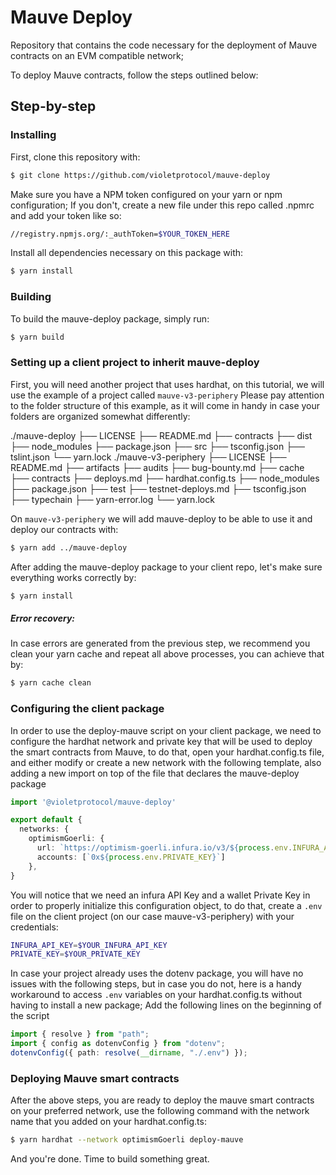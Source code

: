 # Mauve Deploy

Repository that contains the code necessary for the deployment of Mauve contracts on an EVM compatible network;

To deploy Mauve contracts, follow the steps outlined below:

## Step-by-step

### Installing

First, clone this repository with:

```sh
$ git clone https://github.com/violetprotocol/mauve-deploy
```

Make sure you have a NPM token configured on your yarn or npm configuration;
If you don't, create a new file under this repo called .npmrc and add your token like so:

```sh
//registry.npmjs.org/:_authToken=$YOUR_TOKEN_HERE
```

Install all dependencies necessary on this package with:

```sh
$ yarn install
```

### Building

To build the mauve-deploy package, simply run:

```sh
$ yarn build
```

### Setting up a client project to inherit mauve-deploy

First, you will need another project that uses hardhat, on this tutorial, we will use the example
of a project called `mauve-v3-periphery`
Please pay attention to the folder structure of this example, as it will come in handy in case your
folders are organized somewhat differently:

./mauve-deploy
├── LICENSE
├── README.md
├── contracts
├── dist
├── node_modules
├── package.json
├── src
├── tsconfig.json
├── tslint.json
└── yarn.lock
./mauve-v3-periphery
├── LICENSE
├── README.md
├── artifacts
├── audits
├── bug-bounty.md
├── cache
├── contracts
├── deploys.md
├── hardhat.config.ts
├── node_modules
├── package.json
├── test
├── testnet-deploys.md
├── tsconfig.json
├── typechain
├── yarn-error.log
└── yarn.lock

On `mauve-v3-periphery` we will add mauve-deploy to be able to use it and deploy our contracts with:

```sh
$ yarn add ../mauve-deploy
```

After adding the mauve-deploy package to your client repo, let's make sure everything works correctly by:

```sh
$ yarn install
```

##### Error recovery:

In case errors are generated from the previous step, we recommend you clean your yarn cache and repeat all above processes,
you can achieve that by:

```sh
$ yarn cache clean
```

### Configuring the client package

In order to use the deploy-mauve script on your client package, we need to configure the hardhat network and private
key that will be used to deploy the smart contracts from Mauve, to do that, open your hardhat.config.ts file, and either modify
or create a new network with the following template, also adding a new import on top of the file that declares the mauve-deploy
package

```ts
import '@violetprotocol/mauve-deploy'

export default {
  networks: {
    optimismGoerli: {
      url: `https://optimism-goerli.infura.io/v3/${process.env.INFURA_API_KEY}`,
      accounts: [`0x${process.env.PRIVATE_KEY}`]
    },
}
```

You will notice that we need an infura API Key and a wallet Private Key in order to properly initialize this configuration
object, to do that, create a `.env` file on the client project (on our case mauve-v3-periphery) with your credentials:

```sh
INFURA_API_KEY=$YOUR_INFURA_API_KEY
PRIVATE_KEY=$YOUR_PRIVATE_KEY
```

In case your project already uses the dotenv package, you will have no issues with the following steps, but in case you do
not, here is a handy workaround to access `.env` variables on your hardhat.config.ts without having to install a new package;
Add the following lines on the beginning of the script

```ts
import { resolve } from "path";
import { config as dotenvConfig } from "dotenv";
dotenvConfig({ path: resolve(__dirname, "./.env") });
```

### Deploying Mauve smart contracts

After the above steps, you are ready to deploy the mauve smart contracts on your preferred network, use the following
command with the network name that you added on your hardhat.config.ts:

```sh
$ yarn hardhat --network optimismGoerli deploy-mauve
```

And you're done. Time to build something great.

